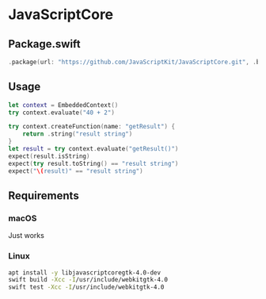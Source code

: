 # JavaScriptCore

## Package.swift

```swift
.package(url: "https://github.com/JavaScriptKit/JavaScriptCore.git", .branch("dev"))
```

## Usage

```swift
let context = EmbeddedContext()
try context.evaluate("40 + 2")

try context.createFunction(name: "getResult") {
    return .string("result string")
}
let result = try context.evaluate("getResult()")
expect(result.isString)
expect(try result.toString() == "result string")
expect("\(result)" == "result string")
```

## Requirements

### macOS

Just works

### Linux

```bash
apt install -y libjavascriptcoregtk-4.0-dev
swift build -Xcc -I/usr/include/webkitgtk-4.0
swift test -Xcc -I/usr/include/webkitgtk-4.0
```
